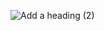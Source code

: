 ![Add a heading (2)](https://github.com/nxexdev/constantiam/assets/137663681/b3642ea1-168a-44a7-bf6d-62fc1b9d9853)
